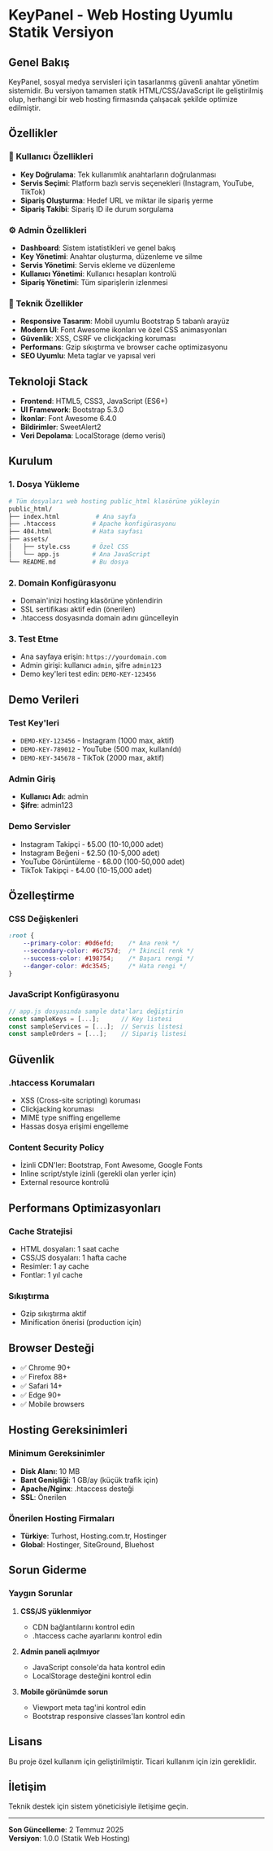 # KeyPanel - Web Hosting Uyumlu Statik Versiyon

## Genel Bakış

KeyPanel, sosyal medya servisleri için tasarlanmış güvenli anahtar yönetim sistemidir. Bu versiyon tamamen statik HTML/CSS/JavaScript ile geliştirilmiş olup, herhangi bir web hosting firmasında çalışacak şekilde optimize edilmiştir.

## Özellikler

### 🔐 Kullanıcı Özellikleri
- **Key Doğrulama**: Tek kullanımlık anahtarların doğrulanması
- **Servis Seçimi**: Platform bazlı servis seçenekleri (Instagram, YouTube, TikTok)
- **Sipariş Oluşturma**: Hedef URL ve miktar ile sipariş yerme
- **Sipariş Takibi**: Sipariş ID ile durum sorgulama

### ⚙️ Admin Özellikleri
- **Dashboard**: Sistem istatistikleri ve genel bakış
- **Key Yönetimi**: Anahtar oluşturma, düzenleme ve silme
- **Servis Yönetimi**: Servis ekleme ve düzenleme
- **Kullanıcı Yönetimi**: Kullanıcı hesapları kontrolü
- **Sipariş Yönetimi**: Tüm siparişlerin izlenmesi

### 🎨 Teknik Özellikler
- **Responsive Tasarım**: Mobil uyumlu Bootstrap 5 tabanlı arayüz
- **Modern UI**: Font Awesome ikonları ve özel CSS animasyonları
- **Güvenlik**: XSS, CSRF ve clickjacking koruması
- **Performans**: Gzip sıkıştırma ve browser cache optimizasyonu
- **SEO Uyumlu**: Meta taglar ve yapısal veri

## Teknoloji Stack

- **Frontend**: HTML5, CSS3, JavaScript (ES6+)
- **UI Framework**: Bootstrap 5.3.0
- **İkonlar**: Font Awesome 6.4.0
- **Bildirimler**: SweetAlert2
- **Veri Depolama**: LocalStorage (demo verisi)

## Kurulum

### 1. Dosya Yükleme
```bash
# Tüm dosyaları web hosting public_html klasörüne yükleyin
public_html/
├── index.html          # Ana sayfa
├── .htaccess          # Apache konfigürasyonu
├── 404.html           # Hata sayfası
├── assets/
│   ├── style.css      # Özel CSS
│   └── app.js         # Ana JavaScript
└── README.md          # Bu dosya
```

### 2. Domain Konfigürasyonu
- Domain'inizi hosting klasörüne yönlendirin
- SSL sertifikası aktif edin (önerilen)
- .htaccess dosyasında domain adını güncelleyin

### 3. Test Etme
- Ana sayfaya erişin: `https://yourdomain.com`
- Admin girişi: kullanıcı `admin`, şifre `admin123`
- Demo key'leri test edin: `DEMO-KEY-123456`

## Demo Verileri

### Test Key'leri
- `DEMO-KEY-123456` - Instagram (1000 max, aktif)
- `DEMO-KEY-789012` - YouTube (500 max, kullanıldı)
- `DEMO-KEY-345678` - TikTok (2000 max, aktif)

### Admin Giriş
- **Kullanıcı Adı**: admin
- **Şifre**: admin123

### Demo Servisler
- Instagram Takipçi - ₺5.00 (10-10,000 adet)
- Instagram Beğeni - ₺2.50 (10-5,000 adet)
- YouTube Görüntüleme - ₺8.00 (100-50,000 adet)
- TikTok Takipçi - ₺4.00 (10-15,000 adet)

## Özelleştirme

### CSS Değişkenleri
```css
:root {
    --primary-color: #0d6efd;    /* Ana renk */
    --secondary-color: #6c757d;  /* İkincil renk */
    --success-color: #198754;    /* Başarı rengi */
    --danger-color: #dc3545;     /* Hata rengi */
}
```

### JavaScript Konfigürasyonu
```javascript
// app.js dosyasında sample data'ları değiştirin
const sampleKeys = [...];      // Key listesi
const sampleServices = [...];  // Servis listesi
const sampleOrders = [...];    // Sipariş listesi
```

## Güvenlik

### .htaccess Korumaları
- XSS (Cross-site scripting) koruması
- Clickjacking koruması
- MIME type sniffing engelleme
- Hassas dosya erişimi engelleme

### Content Security Policy
- İzinli CDN'ler: Bootstrap, Font Awesome, Google Fonts
- Inline script/style izinli (gerekli olan yerler için)
- External resource kontrolü

## Performans Optimizasyonları

### Cache Stratejisi
- HTML dosyaları: 1 saat cache
- CSS/JS dosyaları: 1 hafta cache  
- Resimler: 1 ay cache
- Fontlar: 1 yıl cache

### Sıkıştırma
- Gzip sıkıştırma aktif
- Minification önerisi (production için)

## Browser Desteği

- ✅ Chrome 90+
- ✅ Firefox 88+
- ✅ Safari 14+
- ✅ Edge 90+
- ✅ Mobile browsers

## Hosting Gereksinimleri

### Minimum Gereksinimler
- **Disk Alanı**: 10 MB
- **Bant Genişliği**: 1 GB/ay (küçük trafik için)
- **Apache/Nginx**: .htaccess desteği
- **SSL**: Önerilen

### Önerilen Hosting Firmaları
- **Türkiye**: Turhost, Hosting.com.tr, Hostinger
- **Global**: Hostinger, SiteGround, Bluehost

## Sorun Giderme

### Yaygın Sorunlar

1. **CSS/JS yüklenmiyor**
   - CDN bağlantılarını kontrol edin
   - .htaccess cache ayarlarını kontrol edin

2. **Admin paneli açılmıyor**
   - JavaScript console'da hata kontrol edin
   - LocalStorage desteğini kontrol edin

3. **Mobile görünümde sorun**
   - Viewport meta tag'ini kontrol edin
   - Bootstrap responsive classes'ları kontrol edin

## Lisans

Bu proje özel kullanım için geliştirilmiştir. Ticari kullanım için izin gereklidir.

## İletişim

Teknik destek için sistem yöneticisiyle iletişime geçin.

---
**Son Güncelleme**: 2 Temmuz 2025  
**Versiyon**: 1.0.0 (Statik Web Hosting)